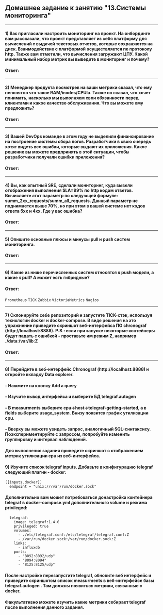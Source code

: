 ## Домашнее задание к занятию "13.Системы мониторинга"
---
#### 1) Вас пригласили настроить мониторинг на проект. На онбординге вам рассказали, что проект представляет из себя платформу для вычислений с выдачей текстовых отчетов, которые сохраняются на диск. Взаимодействие с платформой осуществляется по протоколу http. Также вам отметили, что вычисления загружают ЦПУ. Какой минимальный набор метрик вы выведите в мониторинг и почему?

#### Ответ:

---
#### 2) Менеджер продукта посмотрев на ваши метрики сказал, что ему непонятно что такое RAM/inodes/CPUla. Также он сказал, что хочет понимать, насколько мы выполняем свои обязанности перед клиентами и какое качество обслуживания. Что вы можете ему предложить?

#### Ответ:

---
#### 3) Вашей DevOps команде в этом году не выделили финансирование на построение системы сбора логов. Разработчики в свою очередь хотят видеть все ошибки, которые выдают их приложения. Какое решение вы можете предпринять в этой ситуации, чтобы разработчики получали ошибки приложения?

#### Ответ:

---
#### 4) Вы, как опытный SRE, сделали мониторинг, куда вывели отображения выполнения SLA=99% по http кодам ответов. Вычисляете этот параметр по следующей формуле: summ_2xx_requests/summ_all_requests. Данный параметр не поднимается выше 70%, но при этом в вашей системе нет кодов ответа 5xx и 4xx. Где у вас ошибка?

#### Ответ:

---
#### 5) Опишите основные плюсы и минусы pull и push систем мониторинга.

#### Ответ:

---
#### 6) Какие из ниже перечисленных систем относятся к push модели, а какие к pull? А может есть гибридные?

#### Ответ:
`Prometheus`
`TICK`
`Zabbix`
`VictoriaMetrics`
`Nagios`

---
#### 7) Склонируйте себе репозиторий и запустите TICK-стэк, используя технологии docker и docker-compose. В виде решения на это упражнение приведите скриншот веб-интерфейса ПО chronograf (http://localhost:8888). P.S.: если при запуске некоторые контейнеры будут падать с ошибкой - проставьте им режим Z, например ./data:/var/lib:Z

#### Ответ:

---
#### 8) Перейдите в веб-интерфейс Chronograf (http://localhost:8888) и откройте вкладку Data explorer.

#### - Нажмите на кнопку Add a query
#### - Изучите вывод интерфейса и выберите БД telegraf.autogen
#### - В measurments выберите cpu->host->telegraf-getting-started, а в fields выберите usage_system. Внизу появится график утилизации cpu.
#### - Вверху вы можете увидеть запрос, аналогичный SQL-синтаксису. Поэкспериментируйте с запросом, попробуйте изменить группировку и интервал наблюдений.
#### Для выполнения задания приведите скриншот с отображением метрик утилизации cpu из веб-интерфейса.

#### 9) Изучите список telegraf inputs. Добавьте в конфигурацию telegraf следующий плагин - docker:
```
[[inputs.docker]]
  endpoint = "unix:///var/run/docker.sock"
```
#### Дополнительно вам может потребоваться донастройка контейнера telegraf в docker-compose.yml дополнительного volume и режима privileged:
```
  telegraf:
    image: telegraf:1.4.0
    privileged: true
    volumes:
      - ./etc/telegraf.conf:/etc/telegraf/telegraf.conf:Z
      - /var/run/docker.sock:/var/run/docker.sock:Z
    links:
      - influxdb
    ports:
      - "8092:8092/udp"
      - "8094:8094"
      - "8125:8125/udp"
```
#### После настройке перезапустите telegraf, обновите веб интерфейс и приведите скриншотом список measurments в веб-интерфейсе базы telegraf.autogen . Там должны появиться метрики, связанные с docker.

#### Факультативно можете изучить какие метрики собирает telegraf после выполнения данного задания.
